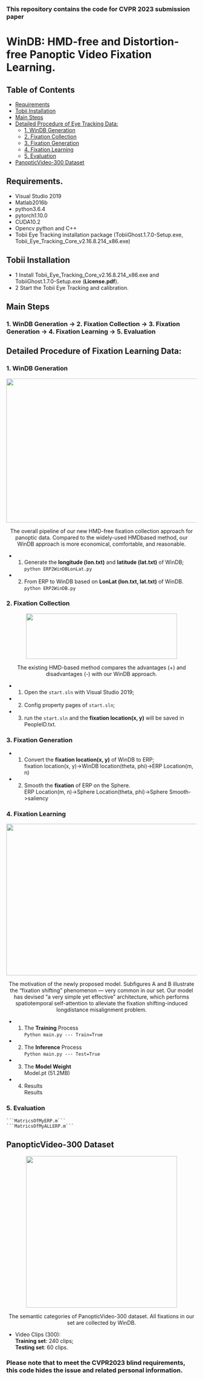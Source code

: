 ### This repository contains the code for CVPR 2023 submission paper   
# WinDB: HMD-free and Distortion-free Panoptic Video Fixation Learning.  

## Table of Contents
- [Requirements](#requirements)
- [Tobii Installation](#tobii-installation)
- [Main Steps](#main-steps)
- [Detailed Procedure of Eye Tracking Data:](#detailed-procedure-of-eye-tracking-data)
  * [1. WinDB Generation](#1-windb-generation)
  * [2. Fixation Collection](#2-fixation-collection)
  * [3. Fixation Generation](#3-fixation-generation)
  * [4. Fixation Learning](#4-fixation-learning)
  * [5. Evaluation](#5-evaluation)
- [PanopticVideo-300 Dataset](#panopticvideo-300-dataset)


## Requirements.  
* Visual Studio 2019   
* Matlab2016b     
* python3.6.4   
* pytorch1.10.0   
* CUDA10.2    
* Opencv python and C++  
* Tobii Eye Tracking installation package (TobiiGhost.1.7.0-Setup.exe, Tobii_Eye_Tracking_Core_v2.16.8.214_x86.exe)  

## Tobii Installation
  * 1 Install Tobii_Eye_Tracking_Core_v2.16.8.214_x86.exe and TobiiGhost.1.7.0-Setup.exe (**License.pdf**).  
  * 2 Start the Tobii Eye Tracking and calibration.  

## Main Steps  
### 1. WinDB Generation -> 2. Fixation Collection -> 3. Fixation Generation -> 4. Fixation Learning -> 5. Evaluation  

## Detailed Procedure of Fixation Learning Data:  

### 1. WinDB Generation  
<div align=center><img width="900" height="380" src="https://github.com/cvpr-submission/WinDB/blob/main/Figs/pip.gif"/></div>
<p align="center">The overall pipeline of our new HMD-free fixation collection approach for panoptic data. Compared to the widely-used HMDbased method, our WinDB approach is more economical, comfortable, and reasonable. </p>    

  * 1) Generate the **longitude (lon.txt)** and **latitude (lat.txt)** of WinDB;  
  ```python ERP2WinDBLonLat.py``` 
  * 2) From ERP to WinDB based on **LonLat (lon.txt, lat.txt)** of WinDB.  
  ```python ERP2WinDB.py```
  
### 2. Fixation Collection  
<div align=center><img width="400" height="120" src="https://github.com/cvpr-submission/WinDB/blob/main/Figs/Tobii.gif"/></div>
<p align="center">The existing HMD-based method compares the advantages (+) and disadvantages (-) with our WinDB approach. </p>   

  * 1) Open the ```start.sln``` with Visual Studio 2019;  
  * 2) Config property pages of ```start.sln```;    
  * 3) run the ```start.sln``` and the **fixation location(x, y)** will be saved in PeopleID.txt.  

### 3. Fixation Generation  
  * 1) Convert the **fixation location(x, y)** of WinDB to ERP;   
     fixation location(x, y)->WinDB location(theta, phi)->ERP Location(m, n)  
  * 2) Smooth the **fixation** of ERP on the Sphere.   
     ERP Location(m, n)->Sphere Location(theta, phi)->Sphere Smooth->saliency  

### 4. Fixation Learning
<div align=center><img width="600" height="400" src="https://github.com/cvpr-submission/WinDB/blob/main/Figs/Net.gif"/></div>
<p align="center">
The motivation of the newly proposed model.   
Subfigures A and B illustrate the “fixation shifting” phenomenon — very common in our set.   
Our model has devised “a very simple yet effective” architecture, which performs spatiotemporal self-attention to alleviate the fixation shifting-induced longdistance misalignment problem. </p>     

  * 1) The **Training** Process    
     ```Python main.py --- Train=True```  
  * 2) The **Inference** Process    
     ```Python main.py --- Test=True```  
  * 3) The **Model Weight**   
     Model.pt (51.2MB)
  * 4) Results  
     Results  
### 5. Evaluation  
    ```MatricsOfMyERP.m```  
    ```MatricsOfMyALLERP.m```
    
## PanopticVideo-300 Dataset
<div align=center><img width="400" height="400" src="https://github.com/cvpr-submission/WinDB/blob/main/Figs/class.gif"/></div>
<p align="center">The semantic categories of PanopticVideo-300 dataset. All fixations in our set are collected by WinDB. </p>   

  * Video Clips (300):  
    **Training set**: 240 clips;    
    **Testing set**: 60 clips.  

### Please note that to meet the CVPR2023 blind requirements, this code hides the issue and related personal information.  

